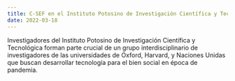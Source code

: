 ```yaml
---
title: C-SEF en el Instituto Potosino de Investigación Científica y Tecnológica!
date: 2022-03-18
---
```


Investigadores del Instituto Potosino de Investigación Científica y Tecnológica forman parte crucial de un grupo interdisciplinario de investigadores de las universidades de Oxford, Harvard, y Naciones Unidas que buscan desarrollar tecnología para el bien social en época de pandemia.

<!--more-->